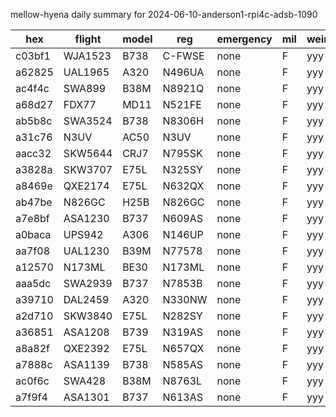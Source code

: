 mellow-hyena daily summary for 2024-06-10-anderson1-rpi4c-adsb-1090

|hex|flight|model|reg|emergency|mil|weirdo|
|--|--|--|--|--|--|--|
|c03bf1|WJA1523|B738|C-FWSE|none|F|yyy|
|a62825|UAL1965|A320|N496UA|none|F|yyy|
|ac4f4c|SWA899|B38M|N8921Q|none|F|yyy|
|a68d27|FDX77|MD11|N521FE|none|F|yyy|
|ab5b8c|SWA3524|B738|N8306H|none|F|yyy|
|a31c76|N3UV|AC50|N3UV|none|F|yyy|
|aacc32|SKW5644|CRJ7|N795SK|none|F|yyy|
|a3828a|SKW3707|E75L|N325SY|none|F|yyy|
|a8469e|QXE2174|E75L|N632QX|none|F|yyy|
|ab47be|N826GC|H25B|N826GC|none|F|yyy|
|a7e8bf|ASA1230|B737|N609AS|none|F|yyy|
|a0baca|UPS942|A306|N146UP|none|F|yyy|
|aa7f08|UAL1230|B39M|N77578|none|F|yyy|
|a12570|N173ML|BE30|N173ML|none|F|yyy|
|aaa5dc|SWA2939|B737|N7853B|none|F|yyy|
|a39710|DAL2459|A320|N330NW|none|F|yyy|
|a2d710|SKW3840|E75L|N282SY|none|F|yyy|
|a36851|ASA1208|B739|N319AS|none|F|yyy|
|a8a82f|QXE2392|E75L|N657QX|none|F|yyy|
|a7888c|ASA1139|B738|N585AS|none|F|yyy|
|ac0f6c|SWA428|B38M|N8763L|none|F|yyy|
|a7f9f4|ASA1301|B737|N613AS|none|F|yyy|
